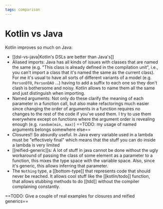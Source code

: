 ```yaml
---
tags: comparison
---
```


# Kotlin vs Java
Kotlin improves so much on Java:

* [[dsl-vs-java|Kotlin's DSLs are better than Java's]]
* Aliased imports: Java has all kinds of issues with classes that are named the same (e.g. "This class is already defined in the compilation unit", i.e., you can't import a class that it's named the same as the current class). For me it's usual to have all sorts of different variants of a model (e.g. `PersonDTO`, `PersonDAO` ...) having to add a suffix to each one so they don't clash is bothersome and noisy. Kotlin allows to name them all the same and just distinguish when importing.
* Named arguments: Not only do these clarify the meaning of each parameter in a function call, but also make refactorings much easier since changing the order of arguments in a function requires no changes to the rest of the code if you've used them. I try to use them everywhere except on functions where the argument order is revealing enough (e.g. `random(min, max)`) ==TODO: my usage of named arguments belongs somewhere else==
* Closures!! So absurdly useful. In Java every variable used in a lambda must be "effectively final" which means that the stuff you can do inside a lambda is very limited
* [[reified-generic]]s: A lot of stuff in java cannot be done without the ugly workaround of passing the class of some element as a parameter to a function, this mixes the type space with the variable space. Also, since it's generic, this allows inferring that parameter.
* The `Nothing` type, a [[bottom-type]] that represents code that should never be reached. It allows cool stuff like the [[kotlin/todo]] function, that allows stubbing methods to do [[tdd]] without the compiler complaining constantly.

==TODO: Give a couple of real examples for closures and reified generics==
